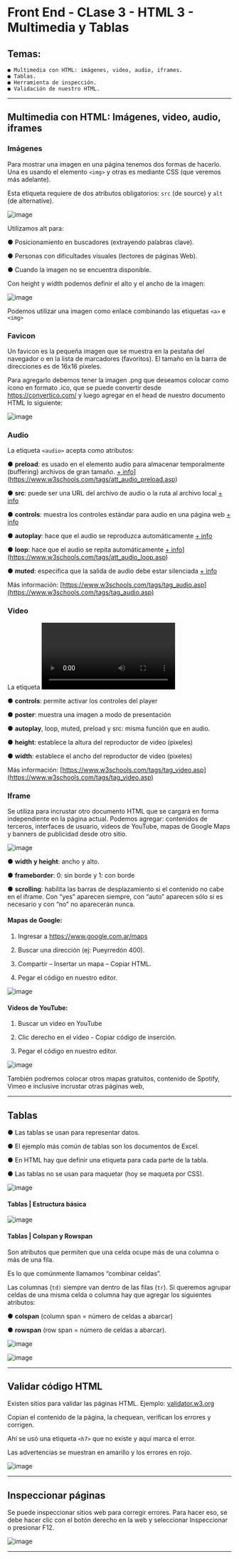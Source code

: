 # Front End - CLase 3 - HTML 3 - Multimedia y Tablas


## Temas:

```
● Multimedia con HTML: imágenes, video, audio, iframes.
● Tablas.
● Herramienta de inspección.
● Validación de nuestro HTML.
```
---

## Multimedia con HTML: Imágenes, video, audio, iframes


### Imágenes

Para mostrar una imagen en una página tenemos dos formas de hacerlo. Una es usando el elemento ``<img>`` y otras es mediante CSS (que veremos más adelante).

Esta etiqueta requiere de dos atributos obligatorios: ``src`` (de source) y ``alt`` (de alternative).

![image](https://github.com/eugenia1984/CodoACodo-FS-Java/assets/72580574/6cce41e5-cb5d-470d-b782-fb0b7655a0e1)


Utilizamos alt para:

● Posicionamiento en buscadores (extrayendo palabras clave).

● Personas con dificultades visuales (lectores de páginas Web).

● Cuando la imagen no se encuentra disponible.

Con height y width podemos definir el alto y el ancho de la imagen:

![image](https://github.com/eugenia1984/CodoACodo-FS-Java/assets/72580574/0f8c0c34-d422-4c5e-8503-3aadbc5e25f2)

Podemos utilizar una imagen como enlace combinando las etiquetas ``<a>`` e ``<img>``

### Favicon

Un favicon es la pequeña imagen que se muestra en la pestaña del navegador o en la lista de marcadores (favoritos). El tamaño en la barra de direcciones es de 16x16 píxeles.

Para agregarlo debemos tener la imagen .png que deseamos colocar como ícono en formato .ico, que se puede convertir desde https://convertico.com/ y luego agregar en el
head de nuestro documento HTML lo siguiente:

![image](https://github.com/eugenia1984/CodoACodo-FS-Java/assets/72580574/46da4f2b-afb3-4b0b-a68f-42f4ba4e8f0d)


### Audio

La etiqueta ``<audio>`` acepta como atributos:

● **preload**: es usado en el elemento audio para almacenar temporalmente (buffering) archivos de gran tamaño. [+ info]([)](https://www.w3schools.com/tags/att_audio_preload.asp)

● **src**: puede ser una URL del archivo de audio o la ruta al archivo local [+ info]([https://www.w3schools.com/tags/att_audio_preload.asp](https://www.w3schools.com/tags/att_audio_src.asp))

● **controls**: muestra los controles estándar para audio en una página web [+ info](https://www.w3schools.com/tags/att_audio_controls.asp)

● **autoplay**: hace que el audio se reproduzca automáticamente [+ info](https://www.w3schools.com/tags/att_audio_autoplay.asp)

● **loop**: hace que el audio se repita automáticamente [+ info]([)](https://www.w3schools.com/tags/att_audio_loop.asp)

● **muted**: especifica que la salida de audio debe estar silenciada [+ info](https://www.w3schools.com/tags/att_audio_muted.asp)

Más información: [https://www.w3schools.com/tags/tag_audio.asp](https://www.w3schools.com/tags/tag_audio.asp)

### Video

La etiqueta <video> acepta como atributos:

● **controls**: permite activar los controles del player 

● **poster**: muestra una imagen a modo de presentación 

● **autoplay**, loop, muted, preload y src: misma función que en audio.

● **height**: establece la altura del reproductor de video (pixeles) 

● **width**: establece el ancho del reproductor de video (pixeles) 

Más información: [https://www.w3schools.com/tags/tag_video.asp](https://www.w3schools.com/tags/tag_video.asp)

### Iframe

Se utiliza para incrustar otro documento HTML que se cargará en forma independiente en la página actual. Podemos agregar: contenidos de terceros, interfaces de usuario, videos de YouTube,
mapas de Google Maps y banners de publicidad desde otro sitio.

![image](https://github.com/eugenia1984/CodoACodo-FS-Java/assets/72580574/5172065a-3f47-4316-84a0-a604f237bc63)

● **width y height**: ancho y alto.

● **frameborder**: 0: sin borde y 1: con borde

● **scrolling**: habilita las barras de desplazamiento si el contenido no cabe en el iframe. Con “yes” aparecen siempre, con “auto” aparecen sólo si es necesario y con “no” no aparecerán nunca.

#### Mapas de Google:

1. Ingresar a https://www.google.com.ar/maps

2. Buscar una dirección (ej: Pueyrredón 400).

3. Compartir – Insertar un mapa – Copiar HTML.

4. Pegar el código en nuestro editor.

![image](https://github.com/eugenia1984/CodoACodo-FS-Java/assets/72580574/a83983b0-4c99-4802-9760-cf9e649f902e)

#### Videos de YouTube:

1. Buscar un video en YouTube

2. Clic derecho en el video - Copiar código de inserción.

3. Pegar el código en nuestro editor.

![image](https://github.com/eugenia1984/CodoACodo-FS-Java/assets/72580574/1fefa4a7-9fd8-4865-82ec-9dea2963ba06)

También podremos colocar otros mapas gratuitos, contenido de Spotify, Vimeo e inclusive incrustar otras páginas web,

---

## Tablas

● Las tablas se usan para representar datos.

● El ejemplo más común de tablas son los documentos de Excel.

● En HTML hay que definir una etiqueta para cada parte de la tabla.

● Las tablas no se usan para maquetar (hoy se maqueta por CSS).

![image](https://github.com/eugenia1984/CodoACodo-FS-Java/assets/72580574/af5c2459-fcc3-4a0e-b3de-bc0ffbab35e7)

#### Tablas | Estructura básica

![image](https://github.com/eugenia1984/CodoACodo-FS-Java/assets/72580574/2cd5fc70-a9a6-4026-9430-1222141fcf3d)

#### Tablas | Colspan y Rowspan

Son atributos que permiten que una celda ocupe más de una columna o más de una fila.

Es lo que comúnmente llamamos “combinar celdas”.

Las columnas (``td)`` siempre van dentro de las filas (``tr``). Si queremos agrupar celdas de una misma celda o columna hay que agregar los siguientes atributos:

● **colspan** (column span = número de celdas a abarcar)

● **rowspan** (row span = número de celdas a abarcar).

![image](https://github.com/eugenia1984/CodoACodo-FS-Java/assets/72580574/4a8a9290-0608-48f0-ac28-69ef528c1730)

![image](https://github.com/eugenia1984/CodoACodo-FS-Java/assets/72580574/84d7e0ad-7fab-45f3-a162-e0867244049d)

---

## Validar código HTML

Existen sitios para validar las páginas HTML. Ejemplo: [validator.w3.org](validator.w3.org)

Copian el contenido de la página, la chequean, verifican los errores y corrigen.

Ahí se usó una etiqueta ``<h7>`` que no existe y aquí marca el error.

Las advertencias se muestran en amarillo y los errores en rojo.

![image](https://github.com/eugenia1984/CodoACodo-FS-Java/assets/72580574/941f35a4-8c02-43ec-bd4f-9edc651f4811)

---

## Inspeccionar páginas

Se puede inspeccionar sitios web para corregir errores. Para hacer eso, se debe hacer clic con el botón derecho en la web y seleccionar Inspeccionar o presionar F12.

![image](https://github.com/eugenia1984/CodoACodo-FS-Java/assets/72580574/227158fe-2f59-423c-a21f-15607cbc2d38)

---
